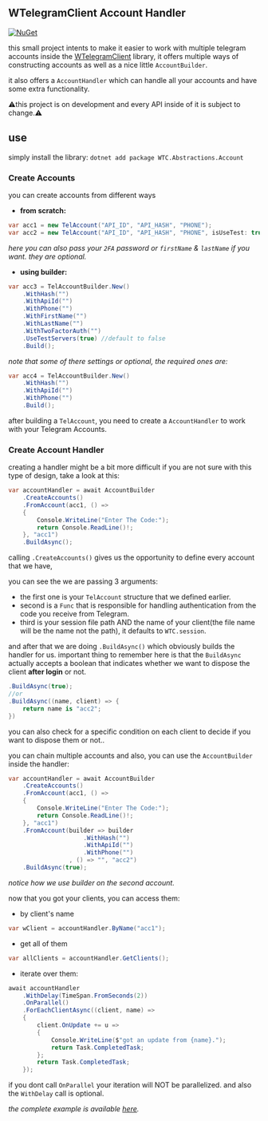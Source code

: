 ## WTelegramClient Account Handler
[![NuGet](https://img.shields.io/nuget/v/WTC.Abstractions.Account)](https://www.nuget.org/packages/WTC.Abstractions.Account)

this small project intents to make it easier to work with multiple telegram accounts inside the [WTelegramClient](https://github.com/wiz0u/WTelegramClient) library, it offers multiple ways of constructing accounts as well as a nice little `AccountBuilder`.

it also offers a `AccountHandler` which can handle all your accounts and have some extra functionality.

⚠️this project is on development and every API inside of it is subject to change.⚠️

## use

simply install the library: `dotnet add package WTC.Abstractions.Account`

### Create Accounts

you can create accounts from different ways

- **from scratch:**
```csharp
var acc1 = new TelAccount("API_ID", "API_HASH", "PHONE");
var acc2 = new TelAccount("API_ID", "API_HASH", "PHONE", isUseTest: true);
```
*here you can also pass your `2FA` password or `firstName` & `lastName` if you want. they are optional.*

- **using builder:**

```csharp
var acc3 = TelAccountBuilder.New()
    .WithHash("")
    .WithApiId("")
    .WithPhone("")
    .WithFirstName("")
    .WithLastName("")
    .WithTwoFactorAuth("")
    .UseTestServers(true) //default to false
    .Build();
```
*note that some of there settings or optional, the required ones are:*
```csharp
var acc4 = TelAccountBuilder.New()
    .WithHash("")
    .WithApiId("")
    .WithPhone("")
    .Build();
```

after building a `TelAccount`, you need to create a `AccountHandler` to work with your Telegram Accounts.

### Create Account Handler

creating a handler might be a bit more difficult if you are not sure with this type of design, take a look at this:

```csharp
var accountHandler = await AccountBuilder
    .CreateAccounts()
    .FromAccount(acc1, () =>
    {
        Console.WriteLine("Enter The Code:");
        return Console.ReadLine()!;
    }, "acc1")
    .BuildAsync();
```

calling `.CreateAccounts()` gives us the opportunity to define every account that we have,

you can see the we are passing 3 arguments:
- the first one is your `TelAccount` structure that we defined earlier.
- second is a `Func` that is responsible for handling authentication from the code you receive from Telegram.
- third is your session file path AND the name of your client(the file name will be the name not the path), it defaults to `WTC.session`.

and after that we are doing `.BuildAsync()` which obviously builds the handler for us.
important thing to remember here is that the `BuildAsync` actually accepts a boolean that indicates whether we want to dispose the client **after login** or not.

```csharp
.BuildAsync(true);
//or
.BuildAsync((name, client) => {
    return name is "acc2";
})
```
you can also check for a specific condition on each client to decide if you want to dispose them or not..

you can chain multiple accounts and also, you can use the `AccountBuilder` inside the handler:

```csharp
var accountHandler = await AccountBuilder
    .CreateAccounts()
    .FromAccount(acc1, () =>
    {
        Console.WriteLine("Enter The Code:");
        return Console.ReadLine()!;
    }, "acc1")
    .FromAccount(builder => builder
                     .WithHash("")
                     .WithApiId("")
                     .WithPhone("")
                 , () => "", "acc2")
    .BuildAsync(true);
```
*notice how we use builder on the second account.*

now that you got your clients, you can access them: 

- by client's name
```csharp
var wClient = accountHandler.ByName("acc1");
```

- get all of them

```csharp
var allClients = accountHandler.GetClients();
```

- iterate over them:

```csharp
await accountHandler
    .WithDelay(TimeSpan.FromSeconds(2))
    .OnParallel()
    .ForEachClientAsync((client, name) =>
    {
        client.OnUpdate += u =>
        {
            Console.WriteLine($"got an update from {name}.");
            return Task.CompletedTask;
        };
        return Task.CompletedTask;
    });
```
if you dont call `OnParallel` your iteration will NOT be parallelized.
and also the `WithDelay` call is optional.


*the complete example is available [here](https://github.com/MrAliSalehi/WTC.Abstractions.Account/blob/master/WTC.Abstractions.Account.Test/Program.cs).*

